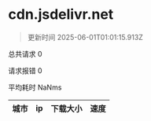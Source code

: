 
  # cdn.jsdelivr.net

  > 更新时间 2025-06-01T01:01:15.913Z
  
  总共请求 0

  请求报错 0

  平均耗时 NaNms

|城市|ip|下载大小|速度|
|-----|----------|---|---|

  